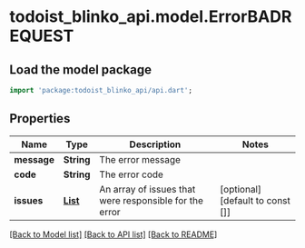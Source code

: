 # todoist_blinko_api.model.ErrorBADREQUEST

## Load the model package
```dart
import 'package:todoist_blinko_api/api.dart';
```

## Properties
Name | Type | Description | Notes
------------ | ------------- | ------------- | -------------
**message** | **String** | The error message | 
**code** | **String** | The error code | 
**issues** | [**List<ErrorBADREQUESTIssuesInner>**](ErrorBADREQUESTIssuesInner.md) | An array of issues that were responsible for the error | [optional] [default to const []]

[[Back to Model list]](../README.md#documentation-for-models) [[Back to API list]](../README.md#documentation-for-api-endpoints) [[Back to README]](../README.md)


